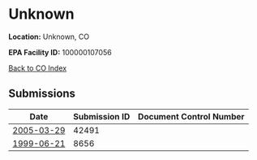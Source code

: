 # Unknown

**Location:** Unknown, CO

**EPA Facility ID:** 100000107056

[Back to CO Index](../../index.md)

## Submissions

| Date | Submission ID | Document Control Number |
|------|--------------|-------------------------|
| [2005-03-29](submissions/42491.md) | 42491 |  |
| [1999-06-21](submissions/8656.md) | 8656 |  |
